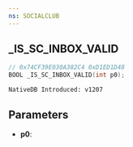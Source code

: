 ```yaml
---
ns: SOCIALCLUB
---
```

## _IS_SC_INBOX_VALID

```c
// 0x74CF39E030A382C4 0xD1ED1D48
BOOL _IS_SC_INBOX_VALID(int p0);
```

```
NativeDB Introduced: v1207
```

## Parameters
* **p0**:

